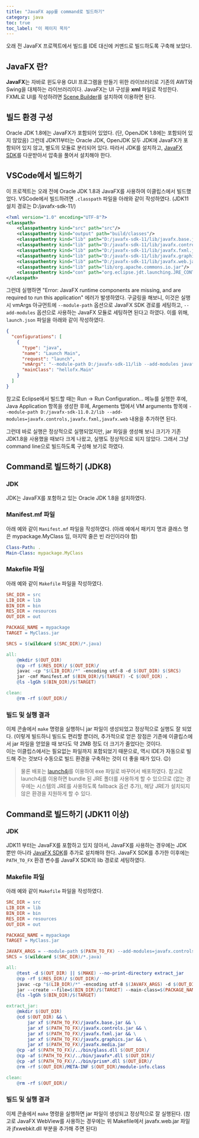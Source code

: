 ```yaml
---
title: "JavaFX app를 command로 빌드하기"
category: java
toc: true
toc_label: "이 페이지 목차"
---
```


오래 전 JavaFX 프로젝트에서 빌드를 IDE 대신에 커맨드로 빌드하도록 구축해 보았다.

## JavaFX 란?
**JavaFX**는 자바로 윈도우용 GUI 프로그램을 만들기 위한 라이브러리로 기존의 AWT와 Swing을 대체하는 라이브러리이다. JavaFX는 UI 구성을 **xml** 파일로 작성한다. FXML로 UI를 작성하려면 [Scene Builder](https://gluonhq.com/products/scene-builder/)를 설치하여 이용하면 된다.

## 빌드 환경 구성
Oracle JDK 1.8에는 JavaFX가 포함되어 있었다. (단, OpenJDK 1.8에는 포함되어 있지 않았음) 그런데 JDK11부터는 Oracle JDK, OpenJDK 모두 JDK에 JavaFX가 포함되어 있지 않고, 별도의 모듈로 분리되어 있다.
따라서 JDK를 설치하고, [JavaFX SDK](https://gluonhq.com/products/javafx/)를 다운받아서 압축을 풀어서 설치해야 한다.

## VSCode에서 빌드하기
이 프로젝트는 오래 전에 Oracle JDK 1.8과 JavaFX를 사용하여 이클립스에서 빌드했었다. VSCode에서 빌드하려면 `.classpath` 파일을 아래와 같이 작성하였다. (JDK11 설치 경로는 D:/javafx-sdk-11/)
```xml
<?xml version="1.0" encoding="UTF-8"?>
<classpath>
    <classpathentry kind="src" path="src"/>
    <classpathentry kind="output" path="build/classes"/>
    <classpathentry kind="lib" path="D:/javafx-sdk-11/lib/javafx.base.jar"/>
    <classpathentry kind="lib" path="D:/javafx-sdk-11/lib/javafx.controls.jar"/>
    <classpathentry kind="lib" path="D:/javafx-sdk-11/lib/javafx.fxml.jar"/>    
    <classpathentry kind="lib" path="D:/javafx-sdk-11/lib/javafx.graphics.jar"/>
    <classpathentry kind="lib" path="D:/javafx-sdk-11/lib/javafx.web.jar"/>
    <classpathentry kind="lib" path="lib/org.apache.commons.io.jar"/>
    <classpathentry kind="con" path="org.eclipse.jdt.launching.JRE_CONTAINER"/>
</classpath>
```

그런데 실행하면 "Error: JavaFX runtime components are missing, and are required to run this application" 에러가 발생하였다. 구글링을 해보니, 이것은 실행시 vmArgs 아규먼트에 `--module-path` 옵션으로 JavaFX SDK 경로를 세팅하고, `--add-modules` 옵션으로 사용하는 JavaFX 모듈로 세팅하면 된다고 하였다. 이를 위해, `launch.json` 파일을 아래와 같이 작성하였다.
```json
{
  "configurations": [
    {
      "type": "java",
      "name": "Launch Main",
      "request": "launch",
      "vmArgs": "--module-path D:/javafx-sdk-11/lib --add-modules javafx.controls,javafx.fxml,javafx.web",
      "mainClass": "hellofx.Main"
    }
  ]
}
```
참고로 Eclipse에서 빌드할 때는 Run -> Run Configuration… 메뉴를 실행한 후에, Java Application 항목을 생성한 후에, Argements 탭에서 VM arguments 항목에 `--module-path D:/javafx-sdk-11.0.2/lib --add-modules=javafx.controls,javafx.fxml,javafx.web` 내용을 추가하면 된다.

그런데 바로 실행은 정상적으로 실행되었지만, jar 파일을 생성해 보니 크기가 기존 JDK1.8을 사용했을 때보다 크게 나왔고, 실행도 정상적으로 되지 않았다. 그래서 그냥 command line으로 빌드하도록 구성해 보기로 하였다.

## Command로 빌드하기 (JDK8)

### JDK
JDK는 JavaFX를 포함하고 있는 Oracle JDK 1.8을 설치하였다.

### Manifest.mf 파일
아래 예와 같이 `Manifest.mf` 파일을 작성하였다. (아래 예에서 패키지 명과 클래스 명은 mypackage.MyClass 임, 마지막 줄은 빈 라인이라야 함)
```yaml
Class-Path: .
Main-Class: mypackage.MyClass

```

### Makefile 파일
아래 예와 같이 `Makefile` 파일을 작성하였다.
```makefile
SRC_DIR = src
LIB_DIR = lib
BIN_DIR = bin
RES_DIR = resources
OUT_DIR = out

PACKAGE_NAME = mypackage
TARGET = MyClass.jar

SRCS = $(wildcard $(SRC_DIR)/*.java)

all:
    @mkdir $(OUT_DIR)
    @cp -rf $(RES_DIR)/ $(OUT_DIR)/
    javac -cp "$(LIB_DIR)/*" -encoding utf-8 -d $(OUT_DIR) $(SRCS)
    jar -cmf Manifest.mf $(BIN_DIR)/$(TARGET) -C $(OUT_DIR) .
    @ls -lgGh $(BIN_DIR)/$(TARGET)

clean:
    @rm -rf $(OUT_DIR)/
```

### 빌드 및 실행 결과
이제 콘솔에서 `make` 명령을 실행하니 jar 파일이 생성되었고 정상적으로 실행도 잘 되었다. (이렇게 빌드하니 빌드도 편리할 뿐더러, 추가적으로 얻은 장점은 기존에 이클립스에서 jar 파일을 얻었을 때 보다도 약 2MB 정도 더 크기가 줄었다는 것이다.  
이는 이클립스에서는 필요없는 파일까지 포함되었기 때문으로, 역시 IDE가 자동으로 빌드해 주는 것보다 수동으로 빌드 환경을 구축하는 것이 더 좋을 때가 있다. 😉)  

> 물론 배포는 [launch4j](http://launch4j.sourceforge.net/)를 이용하여 exe 파일로 바꾸어서 배포하였다. 참고로 launch4j를 이용하면 bundle 된 JRE 폴더를 사용하게 할 수 있으므로 (없는 경우에는 시스템의 JRE를 사용하도록 fallback 옵션 추가), 해당 JRE가 설치되지 않은 환경을 지원하게 할 수 있다.

## Command로 빌드하기 (JDK11 이상)

### JDK
JDK11 부터는 JavaFX를 포함하고 있지 않아서, JavaFX를 사용하는 경우에는 JDK 뿐만 아니라 [JavaFX SDK](https://gluonhq.com/products/javafx/)를 추가로 설치해야 한다. JavaFX SDK를 추가한 이후에는 `PATH_TO_FX` 환경 변수를 JavaFX SDK의 lib 경로로 세팅하였다.

### Makefile 파일
아래 예와 같이 `Makefile` 파일을 작성하였다.
```makefile
SRC_DIR = src
LIB_DIR = lib
BIN_DIR = bin
RES_DIR = resources
OUT_DIR = out

PACKAGE_NAME = mypackage
TARGET = MyClass.jar

JAVAFX_ARGS = --module-path $(PATH_TO_FX) --add-modules=javafx.controls,javafx.fxml,javafx.media,javafx.web
SRCS = $(wildcard $(SRC_DIR)/*.java)

all:
    @test -d $(OUT_DIR) || $(MAKE) --no-print-directory extract_jar
    @cp -rf $(RES_DIR)/ $(OUT_DIR)/
    javac -cp "$(LIB_DIR)/*" -encoding utf-8 $(JAVAFX_ARGS) -d $(OUT_DIR) $(SRCS)
    jar --create --file=$(BIN_DIR)/$(TARGET) --main-class=$(PACKAGE_NAME).Launcher -C $(OUT_DIR) .
    @ls -lgGh $(BIN_DIR)/$(TARGET)

extract_jar:
    @mkdir $(OUT_DIR)
    @cd $(OUT_DIR) && \
        jar xf $(PATH_TO_FX)/javafx.base.jar && \
        jar xf $(PATH_TO_FX)/javafx.controls.jar && \
        jar xf $(PATH_TO_FX)/javafx.fxml.jar && \
        jar xf $(PATH_TO_FX)/javafx.graphics.jar && \
        jar xf $(PATH_TO_FX)/javafx.media.jar
    @cp -af $(PATH_TO_FX)/../bin/glass.dll $(OUT_DIR)/
    @cp -af $(PATH_TO_FX)/../bin/javafx*.dll $(OUT_DIR)/
    @cp -af $(PATH_TO_FX)/../bin/prism*.dll $(OUT_DIR)/
    @rm -rf $(OUT_DIR)/META-INF $(OUT_DIR)/module-info.class

clean:
    @rm -rf $(OUT_DIR)/
```

### 빌드 및 실행 결과
이제 콘솔에서 `make` 명령을 실행하면 jar 파일이 생성되고 정상적으로 잘 실행된다. (참고로 JavaFX WebView를 사용하는 경우에는 위 Makefile에서 javafx.web.jar 파일과 jfxwebkit.dll 부분을 추가해 주면 된다)
